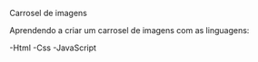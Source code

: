 Carrosel de imagens

Aprendendo a criar um carrosel de imagens com as linguagens:

 -Html
 -Css
 -JavaScript
